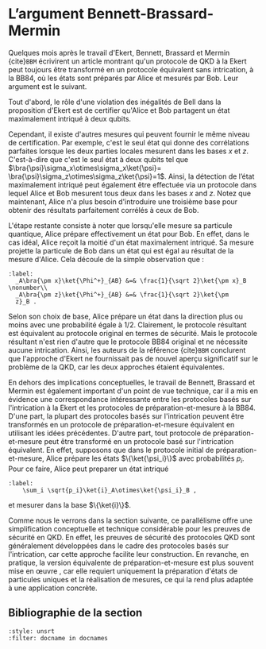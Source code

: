 ﻿
# L’argument Bennett-Brassard-Mermin 

Quelques mois après le travail d'Ekert, Bennett, Brassard et Mermin {cite}`BBM` écrivirent un article montrant qu'un protocole de QKD à la Ekert peut toujours être transformé en un protocole équivalent sans intrication, à la BB84, où les états sont préparés par Alice et mesurés par Bob. Leur argument est le suivant.

Tout d'abord, le rôle d'une violation des inégalités de Bell dans la proposition d'Ekert est de certifier qu'Alice et Bob partagent un état maximalement intriqué à deux qubits.

 Cependant, il existe d'autres mesures qui peuvent fournir le même niveau de certification. Par exemple, c'est le seul état qui donne des corrélations parfaites lorsque les deux parties locales mesurent dans les bases $x$ et $z$. C'est-à-dire que c'est le seul état à deux qubits tel que $\bra{\psi}\sigma_x\otimes\sigma_x\ket{\psi}=
\bra{\psi}\sigma_z\otimes\sigma_z\ket{\psi}=1$. Ainsi, la détection de l’état maximalement intriqué
peut également être effectuée via un protocole dans lequel Alice et Bob mesurent tous deux dans les bases $x$ and $z$. Notez que maintenant, Alice n'a plus besoin d'introduire une troisième base pour obtenir des résultats parfaitement corrélés à ceux de Bob.

L'étape restante consiste à noter que lorsqu'elle mesure sa particule quantique, Alice prépare effectivement un état pour Bob. En effet, dans le cas idéal, Alice reçoit la moitié d'un état maximalement intriqué. Sa mesure projette la particule de Bob dans un état qui est égal au résultat de la mesure d'Alice. Cela découle de la simple observation que :
```{math}
:label: 
  _A\bra{\pm x}\ket{\Phi^+}_{AB} &=& \frac{1}{\sqrt 2}\ket{\pm x}_B \nonumber\\
  _A\bra{\pm z}\ket{\Phi^+}_{AB} &=& \frac{1}{\sqrt 2}\ket{\pm
  z}_B .
```

Selon son choix de base, Alice prépare un état dans la direction plus ou moins avec une probabilité égale à 1/2. Clairement, le protocole résultant est équivalent au protocole original en termes de sécurité. Mais le protocole résultant n'est rien d'autre que le protocole BB84 original et ne nécessite aucune intrication. Ainsi, les auteurs de la référence {cite}`BBM` conclurent que l'approche d'Ekert ne fournissait pas de nouvel aperçu significatif sur le problème de la QKD, car les deux approches étaient équivalentes.

En dehors des implications conceptuelles, le travail de Bennett, Brassard et Mermin est également important d'un point de vue technique, car il a mis en évidence une correspondance intéressante entre les protocoles basés sur l'intrication à la Ekert et les protocoles de préparation-et-mesure à la BB84. D'une part, la plupart des protocoles basés sur l'intrication peuvent être transformés en un protocole de préparation-et-mesure équivalent en utilisant les idées précédentes. D'autre part, tout protocole de préparation-et-mesure peut être transformé en un protocole basé sur l'intrication équivalent. En effet, supposons que dans le protocole initial de préparation-et-mesure, Alice prépare les états $\{\ket{\psi_i}\}$ avec probabilités $p_i$. Pour ce faire, Alice peut preparer un état intriqué

```{math}
:label: 
    \sum_i \sqrt{p_i}\ket{i}_A\otimes\ket{\psi_i}_B ,
```

et mesurer dans la base $\{\ket{i}\}$. 

Comme nous le verrons dans la section suivante, ce parallélisme offre une simplification conceptuelle et technique considérable pour les preuves de sécurité en QKD. En effet, les preuves de sécurité des protocoles QKD sont généralement développées dans le cadre des protocoles basés sur l'intrication, car cette approche facilite leur construction. En revanche, en pratique, la version équivalente de préparation-et-mesure est plus souvent mise en œuvre , car elle requiert uniquement la préparation d'états de particules uniques et la réalisation de mesures, ce qui la rend plus adaptée à une application concrète.

## Bibliographie de la section
```{bibliography}
:style: unsrt
:filter: docname in docnames
```


